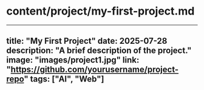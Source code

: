 # content/project/my-first-project.md
---
title: "My First Project"
date: 2025-07-28
description: "A brief description of the project."
image: "images/project1.jpg"
link: "https://github.com/yourusername/project-repo"
tags: ["AI", "Web"]
---

